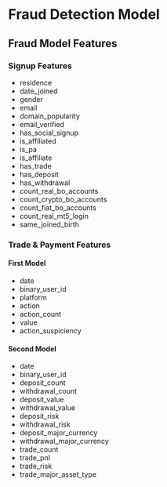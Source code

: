 # Fraud Detection Model
## Fraud Model Features
### Signup Features
- residence
- date_joined
- gender
- email
- domain_popularity
- email_verified
- has_social_signup
- is_affiliated
- is_pa
- is_affiliate
- has_trade
- has_deposit
- has_withdrawal
- count_real_bo_accounts
- count_crypto_bo_accounts
- count_fiat_bo_accounts
- count_real_mt5_login
- same_joined_birth

### Trade & Payment Features
#### First Model
- date
- binary_user_id
- platform
- action
- action_count
- value
- action_suspiciency
#### Second Model
- date
- binary_user_id
- deposit_count
- withdrawal_count
- deposit_value
- withdrawal_value
- deposit_risk
- withdrawal_risk
- deposit_major_currency
- withdrawal_major_currency
- trade_count
- trade_pnl
- trade_risk
- trade_major_asset_type